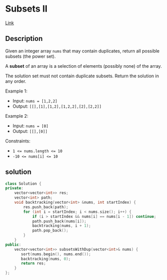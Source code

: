 # Subsets II

[Link](https://leetcode.com/problems/subsets-ii/description/)

## Description

Given an integer array `nums` that may contain duplicates, return all possible subsets (the power set).

A **subset** of an array is a selection of elements (possibly none) of the array.

The solution set must not contain duplicate subsets. Return the solution in any order.

Example 1:

- Input: `nums = [1,2,2]`
- Output: `[[],[1],[1,2],[1,2,2],[2],[2,2]]`

Example 2:

- Input: `nums = [0]`
- Output: `[[],[0]]`

Constraints:

- `1 <= nums.length <= 10`
- `-10 <= nums[i] <= 10`

## solution

```C++
class Solution {
private:
    vector<vector<int>> res;
    vector<int> path;
    void backtracking(vector<int> &nums, int startIndex) {
        res.push_back(path);
        for (int i = startIndex; i < nums.size(); i++) {
            if (i > startIndex && nums[i] == nums[i - 1]) continue;
            path.push_back(nums[i]);
            backtracking(nums, i + 1);
            path.pop_back();
        }
    }
public:
    vector<vector<int>> subsetsWithDup(vector<int>& nums) {
       sort(nums.begin(), nums.end());
       backtracking(nums, 0);
       return res; 
    }
};
```
